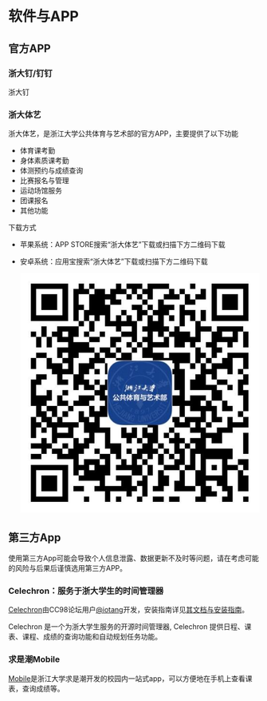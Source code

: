 # 软件与APP

## 官方APP

### 浙大钉/钉钉

浙大钉

### 浙大体艺

浙大体艺，是浙江大学公共体育与艺术部的官方APP，主要提供了以下功能

- 体育课考勤
- 身体素质课考勤
- 体测预约与成绩查询
- 比赛报名与管理
- 运动场馆服务
- 团课报名
- 其他功能

下载方式

- 苹果系统：APP STORE搜索“浙大体艺”下载或扫描下方二维码下载

- 安卓系统：应用宝搜索“浙大体艺”下载或扫描下方二维码下载

  ![](./assets/zhedatiyi.jpg)

## 第三方App

使用第三方App可能会导致个人信息泄露、数据更新不及时等问题，请在考虑可能的风险与后果后谨慎选用第三方APP。

### Celechron：服务于浙大学生的时间管理器

[Celechron](https://www.cc98.org/topic/5807824)由CC98论坛用户[@iotang](https://www.cc98.org/user/id/672329)开发，安装指南详见[其文档与安装指南](https://www.cc98.org/topic/5807824)。

Celechron 是一个为浙大学生服务的开源时间管理器, Celechron 提供日程、课表、课程、成绩的查询功能和自动规划任务功能。

### 求是潮Mobile

[Mobile](https://www.qsc.zju.edu.cn/mobile)是浙江大学求是潮开发的校园内一站式app，可以方便地在手机上查看课表，查询成绩等。
